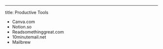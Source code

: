 ---
title: Productive Tools

- Canva.com
- Notion.so
- Readsomethinggreat.com
- 10minutemail.net
- Mailbrew

